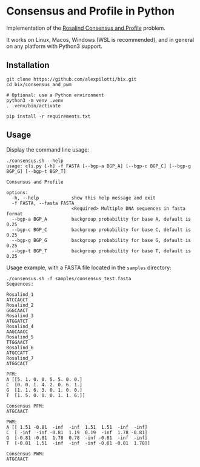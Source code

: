 # Consensus and Profile in Python

Implementation of the
[Rosalind Consensus and Profile](https://rosalind.info/problems/cons/) problem.

It works on Linux, Macos, Windows (WSL is recommended), and in general on any
platform with Python3 support.

## Installation

```console
git clone https://github.com/alexpilotti/bix.git
cd bix/consensus_and_pwm

# Optional: use a Python environment
python3 -m venv .venv
. .venv/bin/activate

pip install -r requirements.txt
```

## Usage

Display the command line usage:

```console
./consensus.sh --help
usage: cli.py [-h] -f FASTA [--bgp-a BGP_A] [--bgp-c BGP_C] [--bgp-g BGP_G] [--bgp-t BGP_T]

Consensus and Profile

options:
  -h, --help            show this help message and exit
  -f FASTA, --fasta FASTA
                        <Required> Multiple DNA sequences in fasta format
  --bgp-a BGP_A         backgroup probability for base A, default is 0.25
  --bgp-c BGP_C         backgroup probability for base C, default is 0.25
  --bgp-g BGP_G         backgroup probability for base G, default is 0.25
  --bgp-t BGP_T         backgroup probability for base T, default is 0.25
```

Usage example, with a FASTA file located in the `samples` directory:

```console
./consensus.sh -f samples/consensus_test.fasta
Sequences:

Rosalind_1
ATCCAGCT
Rosalind_2
GGGCAACT
Rosalind_3
ATGGATCT
Rosalind_4
AAGCAACC
Rosalind_5
TTGGAACT
Rosalind_6
ATGCCATT
Rosalind_7
ATGGCACT

PFM:
A [[5. 1. 0. 0. 5. 5. 0. 0.]
C  [0. 0. 1. 4. 2. 0. 6. 1.]
G  [1. 1. 6. 3. 0. 1. 0. 0.]
T  [1. 5. 0. 0. 0. 1. 1. 6.]]

Consensus PFM:
ATGCAACT

PWM:
A [[ 1.51 -0.81  -inf  -inf  1.51  1.51  -inf  -inf]
C  [ -inf  -inf -0.81  1.19  0.19  -inf  1.78 -0.81]
G  [-0.81 -0.81  1.78  0.78  -inf -0.81  -inf  -inf]
T  [-0.81  1.51  -inf  -inf  -inf -0.81 -0.81  1.78]]

Consensus PWM:
ATGCAACT
```
